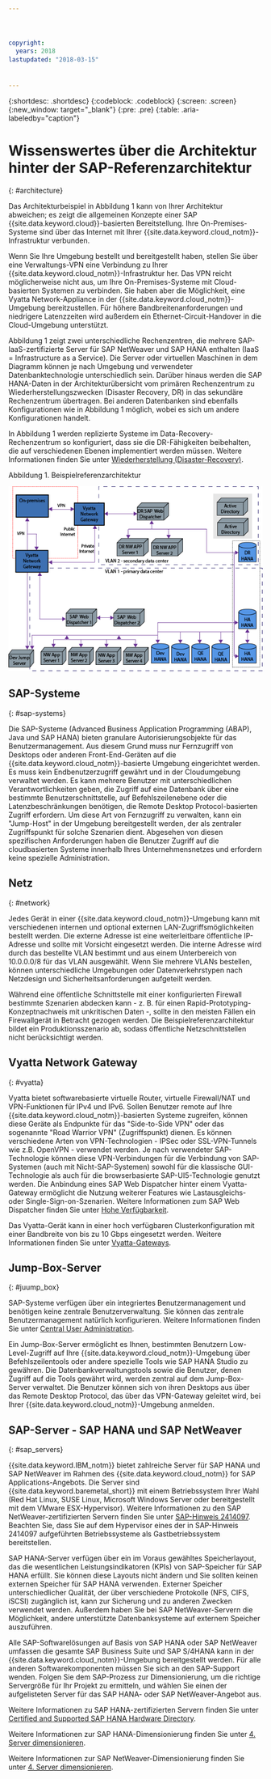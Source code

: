 ```yaml
---



copyright:
  years: 2018
lastupdated: "2018-03-15"


---
```


{:shortdesc: .shortdesc}
{:codeblock: .codeblock}
{:screen: .screen}
{:new_window: target="_blank"}
{:pre: .pre}
{:table: .aria-labeledby="caption"}

# Wissenswertes über die Architektur hinter der SAP-Referenzarchitektur
{: #architecture}

Das Architekturbeispiel in Abbildung 1 kann von Ihrer Architektur abweichen; es zeigt die allgemeinen Konzepte einer SAP {{site.data.keyword.cloud}}-basierten Bereitstellung. Ihre On-Premises-Systeme sind über das Internet mit Ihrer {{site.data.keyword.cloud_notm}}-Infrastruktur verbunden.

Wenn Sie Ihre Umgebung bestellt und bereitgestellt haben, stellen Sie über eine Verwaltungs-VPN eine Verbindung zu Ihrer {{site.data.keyword.cloud_notm}}-Infrastruktur her. Das VPN reicht möglicherweise nicht aus, um Ihre On-Premises-Systeme mit Cloud-basierten Systemen zu verbinden. Sie haben aber die Möglichkeit, eine Vyatta Network-Appliance in der {{site.data.keyword.cloud_notm}}-Umgebung bereitzustellen. Für höhere Bandbreitenanforderungen und niedrigere Latenzzeiten wird außerdem ein Ethernet-Circuit-Handover in die Cloud-Umgebung unterstützt.

Abbildung 1 zeigt zwei unterschiedliche Rechenzentren, die mehrere SAP-IaaS-zertifizierte Server für SAP NetWeaver und SAP HANA enthalten (IaaS = Infrastructure as a Service). Die Server oder virtuellen Maschinen in dem Diagramm können je nach Umgebung und verwendeter Datenbanktechnologie unterschiedlich sein. Darüber hinaus werden die SAP HANA-Daten in der Architekturübersicht vom primären Rechenzentrum zu Wiederherstellungszwecken (Disaster Recovery, DR) in das sekundäre Rechenzentrum übertragen. Bei anderen Datenbanken sind ebenfalls Konfigurationen wie in Abbildung 1 möglich, wobei es sich um andere Konfigurationen handelt.

In Abbildung 1 werden replizierte Systeme im Data-Recovery-Rechenzentrum so konfiguriert, dass sie die DR-Fähigkeiten beibehalten, die auf verschiedenen Ebenen implementiert werden müssen. Weitere Informationen finden Sie unter [Wiederherstellung (Disaster-Recovery)](/docs/infrastructure/sap-reference-architecture/sap-ra-recommendations.html#dr). 

Abbildung 1. Beispielreferenzarchitektur

![Abbildung 1. Beispielreferenzarchitektur](/images/ref_architecture.png "Beispielreferenzarchitektur")

## SAP-Systeme
{: #sap-systems}

Die SAP-Systeme (Advanced Business Application Programming (ABAP), Java und SAP HANA) bieten granulare Autorisierungsobjekte für das Benutzermanagement. Aus diesem Grund muss nur Fernzugriff von Desktops oder anderen Front-End-Geräten auf die {{site.data.keyword.cloud_notm}}-basierte Umgebung eingerichtet werden. Es muss kein Endbenutzerzugriff gewährt und in der Cloudumgebung verwaltet werden. Es kann mehrere Benutzer mit unterschiedlichen Verantwortlichkeiten geben, die Zugriff auf eine Datenbank über eine bestimmte Benutzerschnittstelle, auf Befehlszeilenebene oder die Latenzbeschränkungen benötigen, die Remote Desktop Protocol-basierten Zugriff erfordern. Um diese Art von Fernzugriff zu verwalten, kann ein "Jump-Host" in der Umgebung bereitgestellt werden, der als zentraler Zugriffspunkt für solche Szenarien dient. Abgesehen von diesen spezifischen Anforderungen haben die Benutzer Zugriff auf die cloudbasierten Systeme innerhalb Ihres Unternehmensnetzes und erfordern keine spezielle Administration.

## Netz
{: #network}

Jedes Gerät in einer {{site.data.keyword.cloud_notm}}-Umgebung kann mit verschiedenen internen und optional externen LAN-Zugriffsmöglichkeiten bestellt werden. Die externe Adresse ist eine weiterleitbare öffentliche IP-Adresse und sollte mit Vorsicht eingesetzt werden. Die interne Adresse wird durch das bestellte VLAN bestimmt und aus einem Unterbereich von 10.0.0.0/8 für das VLAN ausgewählt. Wenn Sie mehrere VLANs bestellen, können unterschiedliche Umgebungen oder Datenverkehrstypen nach Netzdesign und Sicherheitsanforderungen aufgeteilt werden.

Während eine öffentliche Schnittstelle mit einer konfigurierten Firewall bestimmte Szenarien abdecken kann - z. B. für einen Rapid-Prototyping-Konzeptnachweis mit unkritischen Daten -, sollte in den meisten Fällen ein Firewallgerät in Betracht gezogen werden. Die Beispielreferenzarchitektur bildet ein Produktionsszenario ab, sodass öffentliche Netzschnittstellen nicht berücksichtigt werden.

## Vyatta Network Gateway
{: #vyatta}

Vyatta bietet softwarebasierte virtuelle Router, virtuelle Firewall/NAT und VPN-Funktionen für IPv4 und IPv6. Sollen Benutzer remote auf Ihre {{site.data.keyword.cloud_notm}}-basierten Systeme zugreifen, können diese Geräte als Endpunkte für das "Side-to-Side VPN" oder das sogenannte "Road Warrior VPN" (Zugriffspunkt) dienen. Es können verschiedene Arten von VPN-Technologien - IPSec oder SSL-VPN-Tunnels wie z.B. OpenVPN - verwendet werden. Je nach verwendeter SAP-Technologie können diese VPN-Verbindungen für die Verbindung von SAP-Systemen (auch mit Nicht-SAP-Systemen) sowohl für die klassische GUI-Technologie als auch für die browserbasierte SAP-UI5-Technologie genutzt werden. Die Anbindung eines SAP Web Dispatcher hinter einem Vyatta-Gateway ermöglicht die Nutzung weiterer Features wie Lastausgleichs- oder Single-Sign-on-Szenarien. Weitere Informationen zum SAP Web Dispatcher finden Sie unter [Hohe Verfügbarkeit](/docs/infrastructure/sap-reference-architecture/sap-ra-recommendations.html#availability).

Das Vyatta-Gerät kann in einer hoch verfügbaren Clusterkonfiguration mit einer Bandbreite von bis zu 10 Gbps eingesetzt werden. Weitere Informationen finden Sie unter [Vyatta-Gateways](https://console.bluemix.net/docs/infrastructure/subnets/about.html#vyatta-gateways).

## Jump-Box-Server
{: #juump_box}

SAP-Systeme verfügen über ein integriertes Benutzermanagement und benötigen keine zentrale Benutzerverwaltung. Sie können das zentrale Benutzermanagement natürlich konfigurieren. Weitere Informationen finden Sie unter [Central User Administration](https://help.sap.com/saphelp_nw73/helpdata/en/bf/b0b13bb3acd607e10000000a11402f/frameset.htm).

Ein Jump-Box-Server ermöglicht es Ihnen, bestimmten Benutzern Low-Level-Zugriff auf Ihre {{site.data.keyword.cloud_notm}}-Umgebung über Befehlszeilentools oder andere spezielle Tools wie SAP HANA Studio zu gewähren. Die Datenbankverwaltungstools sowie die Benutzer, denen Zugriff auf die Tools gewährt wird, werden zentral auf dem Jump-Box-Server verwaltet. Die Benutzer können sich von ihren Desktops aus über das Remote Desktop Protocol, das über das VPN-Gateway geleitet wird, bei Ihrer {{site.data.keyword.cloud_notm}}-Umgebung anmelden.

## SAP-Server - SAP HANA und SAP NetWeaver
{: #sap_servers}

{{site.data.keyword.IBM_notm}} bietet zahlreiche Server für SAP HANA und SAP NetWeaver im Rahmen des {{site.data.keyword.cloud_notm}} for SAP Applications-Angebots. Die Server sind {{site.data.keyword.baremetal_short}} mit einem Betriebssystem Ihrer Wahl (Red Hat Linux, SUSE Linux, Microsoft Windows Server oder bereitgestellt mit dem VMware ESX-Hypervisor). Weitere Informationen zu den SAP NetWeaver-zertifizierten Servern finden Sie unter [SAP-Hinweis 2414097](https://launchpad.support.sap.com/#/notes/2414097). Beachten Sie, dass Sie auf dem Hypervisor eines der in SAP-Hinweis 2414097 aufgeführten Betriebssysteme als Gastbetriebssystem bereitstellen. 

SAP HANA-Server verfügen über ein im Voraus gewähltes Speicherlayout, das die wesentlichen Leistungsindikatoren (KPIs) von SAP-Speicher für SAP HANA erfüllt. Sie können diese Layouts nicht ändern und Sie sollten keinen externen Speicher für SAP HANA verwenden. Externer Speicher unterschiedlicher Qualität, der über verschiedene Protokolle (NFS, CIFS, iSCSI) zugänglich ist, kann zur Sicherung und zu anderen Zwecken verwendet werden. Außerdem haben Sie bei SAP NetWeaver-Servern die Möglichkeit, andere unterstützte Datenbanksysteme auf externem Speicher auszuführen.

Alle SAP-Softwarelösungen auf Basis von SAP HANA oder SAP NetWeaver umfassen die gesamte SAP Business Suite und SAP S/4HANA kann in der {{site.data.keyword.cloud_notm}}-Umgebung bereitgestellt werden. Für alle anderen Softwarekomponenten müssen Sie sich an den SAP-Support wenden. Folgen Sie dem SAP-Prozess zur Dimensionierung, um die richtige Servergröße für Ihr Projekt zu ermitteln, und wählen Sie einen der aufgelisteten Server für das SAP HANA- oder SAP NetWeaver-Angebot aus. 

Weitere Informationen zu SAP HANA-zertifizierten Servern finden Sie unter [Certified and Supported SAP HANA Hardware Directory](https://www.sap.com/dmc/exp/2014-09-02-hana-hardware/enEN/iaas.html#categories=IBM%20Cloud).

Weitere Informationen zur SAP HANA-Dimensionierung finden Sie unter [4. Server dimensionieren](https://console.bluemix.net/docs/infrastructure/sap-hana/hana-size-server.html#size_the_server). 

Weitere Informationen zur SAP NetWeaver-Dimensionierung finden Sie unter [4. Server dimensionieren](https://console.bluemix.net/docs/infrastructure/sap-netweaver/sap-size-server.html#size_the_server).
